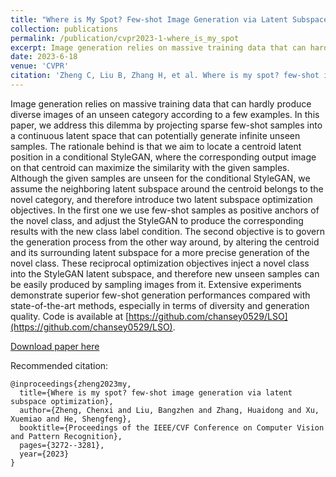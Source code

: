 ```yaml
---
title: "Where is My Spot? Few-shot Image Generation via Latent Subspace Optimization"
collection: publications
permalink: /publication/cvpr2023-1-where_is_my_spot
excerpt: Image generation relies on massive training data that can hardly produce diverse images of an unseen category according to a few examples. In this paper, we address this dilemma by projecting sparse few-shot samples into a continuous latent space that can potentially generate infinite unseen samples. The rationale behind is that we aim to locate a centroid latent position in a conditional StyleGAN, where the corresponding output image on that centroid can maximize the similarity with the given samples. Although the given samples are unseen for the conditional StyleGAN, we assume the neighboring latent subspace around the centroid belongs to the novel category, and therefore introduce two latent subspace optimization objectives. In the first one we use few-shot samples as positive anchors of the novel class, and adjust the StyleGAN to produce the corresponding results with the new class label condition. The second objective is to govern the generation process from the other way around, by altering the centroid and its surrounding latent subspace for a more precise generation of the novel class. These reciprocal optimization objectives inject a novel class into the StyleGAN latent subspace, and therefore new unseen samples can be easily produced by sampling images from it. Extensive experiments demonstrate superior few-shot generation performances compared with state-of-the-art methods, especially in terms of diversity and generation quality. Code is available at [https://github.com/chansey0529/LSO](https://github.com/chansey0529/LSO).
date: 2023-6-18
venue: 'CVPR'
citation: 'Zheng C, Liu B, Zhang H, et al. Where is my spot? few-shot image generation via latent subspace optimization[C]//Proceedings of the IEEE/CVF Conference on Computer Vision and Pattern Recognition. 2023: 3272-3281.'
---
```

Image generation relies on massive training data that can hardly produce diverse images of an unseen category according to a few examples. In this paper, we address this dilemma by projecting sparse few-shot samples into a continuous latent space that can potentially generate infinite unseen samples. The rationale behind is that we aim to locate a centroid latent position in a conditional StyleGAN, where the corresponding output image on that centroid can maximize the similarity with the given samples. Although the given samples are unseen for the conditional StyleGAN, we assume the neighboring latent subspace around the centroid belongs to the novel category, and therefore introduce two latent subspace optimization objectives. In the first one we use few-shot samples as positive anchors of the novel class, and adjust the StyleGAN to produce the corresponding results with the new class label condition. The second objective is to govern the generation process from the other way around, by altering the centroid and its surrounding latent subspace for a more precise generation of the novel class. These reciprocal optimization objectives inject a novel class into the StyleGAN latent subspace, and therefore new unseen samples can be easily produced by sampling images from it. Extensive experiments demonstrate superior few-shot generation performances compared with state-of-the-art methods, especially in terms of diversity and generation quality. Code is available at [https://github.com/chansey0529/LSO](https://github.com/chansey0529/LSO).


[Download paper here](https://openaccess.thecvf.com/content/CVPR2023/papers/Zheng_Where_Is_My_Spot_Few-Shot_Image_Generation_via_Latent_Subspace_CVPR_2023_paper.pdf)

Recommended citation: 

```
@inproceedings{zheng2023my,
  title={Where is my spot? few-shot image generation via latent subspace optimization},
  author={Zheng, Chenxi and Liu, Bangzhen and Zhang, Huaidong and Xu, Xuemiao and He, Shengfeng},
  booktitle={Proceedings of the IEEE/CVF Conference on Computer Vision and Pattern Recognition},
  pages={3272--3281},
  year={2023}
}
```
